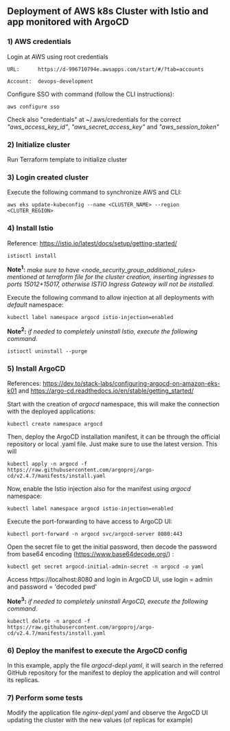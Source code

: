 ## Deployment of AWS k8s Cluster with Istio and app monitored with ArgoCD

### 1) AWS credentials

Login at AWS using root credentials

    URL:      https://d-996710794e.awsapps.com/start/#/?tab=accounts

    Account:  devops-development  


Configure SSO with command (follow the CLI instructions):

    aws configure sso

Check also "credentials" at ~/.aws/credentials for the correct *"aws_access_key_id"*, *"aws_secret_access_key"* and *"aws_session_token"*


### 2) Initialize cluster
Run Terraform template to initialize cluster

### 3) Login created cluster
Execute the following command to synchronize AWS and CLI:

    aws eks update-kubeconfig --name <CLUSTER_NAME> --region <CLUTER_REGION>


### 4) Install Istio
Reference: https://istio.io/latest/docs/setup/getting-started/


    istioctl install


**Note<sup>1</sup>:** *make sure to have <node_security_group_additional_rules> mentioned at terraform file for the cluster creation, inserting ingresses to ports 15012+15017, otherwise ISTIO Ingress Gateway will not  be installed.*

Execute the following command to allow injection at all deployments with *default* namespace:

    kubectl label namespace argocd istio-injection=enabled


**Note<sup>2</sup>:** *if needed to completely uninstall Istio, execute the following command.*

    istioctl uninstall --purge


### 5) Install ArgoCD

References: https://dev.to/stack-labs/configuring-argocd-on-amazon-eks-k01 and https://argo-cd.readthedocs.io/en/stable/getting_started/

Start with the creation of *argocd* namespace, this will make the connection with the deployed applications:

    kubectl create namespace argocd


Then, deploy the ArgoCD installation manifest, it can be through the official repository or local .yaml file. Just make sure to use the latest version. This will 

    kubectl apply -n argocd -f https://raw.githubusercontent.com/argoproj/argo-cd/v2.4.7/manifests/install.yaml


Now, enable the Istio injection also for the manifest using *argocd* namespace:

    kubectl label namespace argocd istio-injection=enabled


Execute the port-forwarding to have access to ArgoCD UI:

    kubectl port-forward -n argocd svc/argocd-server 8080:443


Open the secret file to get the initial password, then decode the password from base64 encoding (https://www.base64decode.org/) :

    kubectl get secret argocd-initial-admin-secret -n argocd -o yaml


Access https://localhost:8080 and login in ArgoCD UI, use login = admin and password = 'decoded pwd'


**Note<sup>3</sup>:** *if needed to completely uninstall ArgoCD, execute the following command.*

    kubectl delete -n argocd -f https://raw.githubusercontent.com/argoproj/argo-cd/v2.4.7/manifests/install.yaml

### 6) Deploy the manifest to execute the ArgoCD config
In this example, apply the file _argocd-depl.yaml_, it will search in the referred GitHub repository for the manifest to deploy the application and will control its replicas.

### 7) Perform some tests
Modify the application file _nginx-depl.yaml_ and observe the ArgoCD UI updating the cluster with the new values (of replicas for example)
